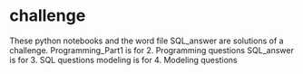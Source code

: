 # challenge
These python notebooks and the word file SQL_answer are solutions of a challenge.
Programming_Part1 is for 2. Programming questions
SQL_answer is for 3. SQL questions
modeling is for 4. Modeling questions
